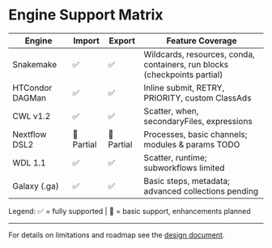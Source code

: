 # Engine Support Matrix

| Engine | Import | Export | Feature Coverage |
|--------|--------|--------|-------------------|
| Snakemake | ✅ | ✅ | Wildcards, resources, conda, containers, run blocks (checkpoints partial) |
| HTCondor DAGMan | ✅ | ✅ | Inline submit, RETRY, PRIORITY, custom ClassAds |
| CWL v1.2 | ✅ | ✅ | Scatter, when, secondaryFiles, expressions |
| Nextflow DSL2 | 🚧 Partial | 🚧 Partial | Processes, basic channels; modules & params TODO |
| WDL 1.1 | ✅ | ✅ | Scatter, runtime; subworkflows limited |
| Galaxy (.ga) | ✅ | ✅ | Basic steps, metadata; advanced collections pending |

Legend: ✅ = fully supported  | 🚧 = basic support, enhancements planned

---

For details on limitations and roadmap see the [design document](https://github.com/csmcal/wf2wf/blob/main/DESIGN.md).
